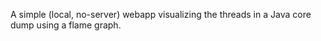A simple (local, no-server) webapp visualizing the threads in a Java core dump using a flame graph.
